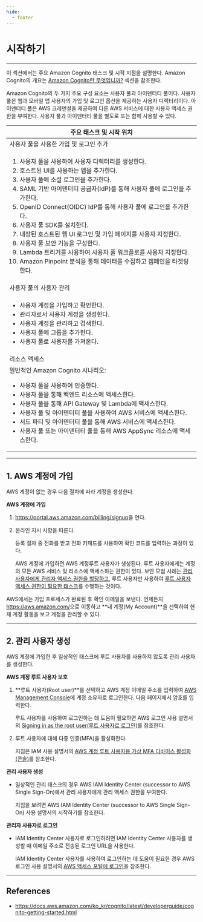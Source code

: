 ```yaml
---
hide:
  - footer
---
```


# 시작하기

---

이 섹션에서는 주요 Amazon Cognito 태스크 및 시작 지점을 설명한다. Amazon Cognito의 개요는 [Amazon Cognito란 무엇입니까?](https://docs.aws.amazon.com/ko_kr/cognito/latest/developerguide/what-is-amazon-cognito.html) 섹션을 참조한다.

Amazon Cognito의 두 가지 주요 구성 요소는 사용자 풀과 아이덴터티 풀이다. 사용자 풀은 웹과 모바일 앱 사용자의 가입 및 로그인 옵션을 제공하는 사용자 디렉터리이다. 아이덴터티 풀은 AWS 크레덴셜을 제공하여 다른 AWS 서비스에 대한 사용자 액세스 권한을 부여한다. 사용자 풀과 아이덴터티 풀을 별도로 또는 함께 사용할 수 있다.

| 주요 태스크 및 시작 위치 |
| --- |
| 사용자 풀을 사용한 가입 및 로그인 추가 |
| <ol><li>사용자 풀을 사용하여 사용자 디렉터리를 생성한다.</li><li>호스트된 UI를 사용하는 앱을 추가한다.</li><li>사용자 풀에 소셜 로그인을 추가한다.</li><li>SAML 기반 아이덴터티 공급자(IdP)를 통해 사용자 풀에 로그인을 추가한다.</li><li>OpenID Connect(OIDC) IdP를 통해 사용자 풀에 로그인을 추가한다.</li><li>사용자 풀 SDK를 설치한다.</li><li>내장된 호스트된 웹 UI 로그인 및 가입 페이지를 사용자 지정한다.</li><li>사용자 풀 보안 기능을 구성한다.</li><li>Lambda 트리거를 사용하여 사용자 풀 워크플로를 사용자 지정한다.</li><li>Amazon Pinpoint 분석을 통해 데이터를 수집하고 캠페인을 타겟팅한다.</li></ol> |
| 사용자 풀의 사용자 관리 |
| <ul><li>사용자 계정을 가입하고 확인한다.</li><li>관리자로서 사용자 계정을 생성한다.</li><li>사용자 계정을 관리하고 검색한다.</li><li>사용자 풀에 그룹을 추가한다.</li><li>사용자 풀로 사용자를 가져온다.</li></ul> |
| 리소스 액세스 |
| 일반적인 Amazon Cognito 시나리오:</br><ul><li>사용자 풀을 사용하여 인증한다.</li><li>사용자 풀을 통해 백엔드 리소스에 액세스한다.</li><li>사용자 풀을 통해 API Gateway 및 Lambda에 액세스한다.</li><li>사용자 풀 및 아이덴터티 풀을 사용하여 AWS 서비스에 액세스한다.</li><li>서드 파티 및 아이덴터티 풀을 통해 AWS 서비스에 액세스한다.</li><li>사용자 풀 또는 아이덴터티 풀을 통해 AWS AppSync 리소스에 액세스한다.</li></ul> |

---

## 1. AWS 계정에 가입

AWS 계정이 없는 경우 다음 절차에 따라 계정을 생성한다.

**AWS 계정에 가입**

1. <https://portal.aws.amazon.com/billing/signup>을 연다.

2. 온라인 지시 사항을 따른다.

    등록 절차 중 전화를 받고 전화 키패드를 사용하여 확인 코드를 입력하는 과정이 있다.

    AWS 계정에 가입하면 AWS 계정루트 사용자가 생성된다. 루트 사용자에게는 계정의 모든 AWS 서비스 및 리소스에 액세스하는 권한이 있다. 보안 모범 사례는 [관리 사용자에게 관리자 액세스 권한을 할당하고](https://docs.aws.amazon.com/singlesignon/latest/userguide/getting-started.html), 루트 사용자만 사용하여 [루트 사용자 액세스 권한이 필요한 태스크](https://docs.aws.amazon.com/accounts/latest/reference/root-user-tasks.html)를 수행하는 것이다.

AWS에서는 가입 프로세스가 완료된 후 확인 이메일을 보낸다. 언제든지 <https://aws.amazon.com/>으로 이동하고 **내 계정(My Account)**을 선택하여 현재 계정 활동을 보고 계정을 관리할 수 있다.

---

## 2. 관리 사용자 생성

AWS 계정에 가입한 후 일상적인 태스크에 루트 사용자를 사용하지 않도록 관리 사용자를 생성한다.

**AWS 계정 루트 사용자 보호**

1. **루트 사용자(Root user)**를 선택하고 AWS 계정 이메일 주소를 입력하여 [AWS Management Console](https://console.aws.amazon.com/)에 계정 소유자로 로그인한다. 다음 페이지에서 암호를 입력한다.

    루트 사용자를 사용하여 로그인하는 데 도움이 필요하면 AWS 로그인 사용 설명서의 [Signing in as the root user(루트 사용자로 로그인)](https://docs.aws.amazon.com/signin/latest/userguide/console-sign-in-tutorials.html#introduction-to-root-user-sign-in-tutorial)를 참조한다.

2. 루트 사용자에 대해 다중 인증(MFA)을 활성화한다.

    지침은 IAM 사용 설명서의 [AWS 계정 루트 사용자용 가상 MFA 디바이스 활성화(콘솔)](https://docs.aws.amazon.com/IAM/latest/UserGuide/id_credentials_mfa_enable_virtual.html#enable-virt-mfa-for-root)를 참조한다.

**관리 사용자 생성**

- 일상적인 관리 태스크의 경우 AWS IAM Identity Center (successor to AWS Single Sign-On)에서 관리 사용자에게 관리 액세스 권한을 부여한다.

    지침을 보려면 AWS IAM Identity Center (successor to AWS Single Sign-On) 사용 설명서의 시작하기를 참조한다.

**관리자 사용자로 로그인**

- IAM Identity Center 사용자로 로그인하려면 IAM Identity Center 사용자를 생성할 때 이메일 주소로 전송된 로그인 URL을 사용한다.

    IAM Identity Center 사용자를 사용하여 로그인하는 데 도움이 필요한 경우 AWS 로그인 사용 설명서의 [AWS 액세스 포털에 로그인](https://docs.aws.amazon.com/signin/latest/userguide/iam-id-center-sign-in-tutorial.html)을 참조한다.

---

## References

- <https://docs.aws.amazon.com/ko_kr/cognito/latest/developerguide/cognito-getting-started.html>
